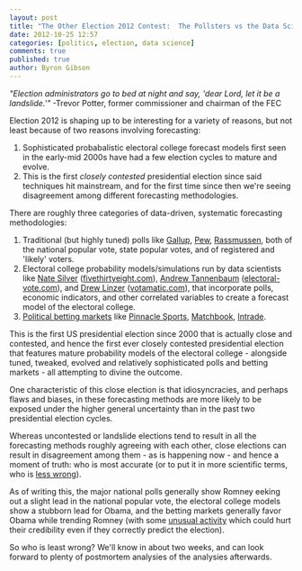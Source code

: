 ```yaml
---
layout: post
title: "The Other Election 2012 Contest:  The Pollsters vs the Data Scientists vs the Political Markets"
date: 2012-10-25 12:57
categories: [politics, election, data science]
comments: true
published: true
author: Byron Gibson
---
```


*"Election administrators go to bed at night and say, 'dear Lord, let it be a landslide.'"* -Trevor Potter, former commissioner and chairman of the FEC

Election 2012 is shaping up to be interesting for a variety of reasons, but not least because of two reasons involving forecasting:

1.  Sophisticated probabalistic electoral college forecast models first seen in the early-mid 2000s have had a few election cycles to mature and evolve.
2.  This is the first *closely contested* presidential election since said techniques hit mainstream, and for the first time since then we're seeing disagreement among different forecasting methodologies.

There are roughly three categories of data-driven, systematic forecasting methodologies:

<!-- more -->

1.  Traditional (but highly tuned) polls like [Gallup][2], [Pew][14], [Rassmussen][1], both of the national popular vote, state popular votes, and of registered and 'likely' voters.
2.  Electoral college probability models/simulations run by data scientists like [Nate Silver][3] ([fivethirtyeight.com][4]), [Andrew Tannenbaum][5] ([electoral-vote.com][6]), and [Drew Linzer][7] ([votamatic.com][8]), that incorporate polls, economic indicators, and other correlated variables to create a forecast model of the electoral college.
3.  [Political betting markets][13] like [Pinnacle Sports][10], [Matchbook][11], [Intrade][9]. 

This is the first US presidential election since 2000 that is actually close and contested, and hence the first ever closely contested presidential election that features mature probability models of the electoral college - alongside tuned, tweaked, evolved and relatively sophisticated polls and betting markets - all attempting to divine the outcome.  

One characteristic of this close election is that idiosyncracies, and perhaps flaws and biases, in these forecasting methods are more likely to be exposed under the higher general uncertainty than in the past two presidential election cycles.  

Whereas uncontested or landslide elections tend to result in all the forecasting methods roughly agreeing with each other, close elections can result in disagreement among them - as is happening now - and hence a moment of truth: who is most accurate (or to put it in more scientific terms, who is [less wrong][17]).  

As of writing this, the major national polls generally show Romney eeking out a slight lead in the national popular vote, the electoral college models show a stubborn lead for Obama, and the betting markets generally favor Obama while trending Romney (with some [unusual activity][12] which could hurt their credibility even if they correctly predict the election).

So who is least wrong?  We'll know in about two weeks, and can look forward to plenty of postmortem analysies of the analysies afterwards.

[1]:    http://www.rasmussenreports.com/public_content/politics/political_updates/daily_presidential_tracking_poll
[2]:    http://www.gallup.com/poll/154559/US-Presidential-Election-Center.aspx?ref=interactive
[3]:    https://en.wikipedia.org/wiki/Nate_Silver
[4]:    http://fivethirtyeight.com
[5]:    https://en.wikipedia.org/wiki/Andrew_S._Tanenbaum
[6]:    http://www.electoral-vote.com/
[7]:    https://twitter.com/DrewLinzer
[8]:    http://votamatic.org/
[9]:    http://www.intrade.com/v4/misc/scoreboard/ 
[10]:   http://www.pinnaclesports.com/ContestCategory/Politics/Lines.aspx
[11]:   http://www.matchbook.com/matchbook/events/market/?category=138157
[12]:   http://fivethirtyeight.blogs.nytimes.com/2012/10/24/oct-23-the-virtues-and-vices-of-election-prediction-markets/
[13]:   http://www.macroeconomicwoes.com/uncategorized/the-policy-wonks-guide-to-the-presidential-betting-market.html
[14]:   http://pewresearch.org/topics/election'12/
[15]:   http://www.oddschecker.com/specials/politics-and-election/us-presidential-election/winner
[16]:   http://archaeology.about.com/od/quotations/qt/quote95.htm
[17]:   http://serendip.brynmawr.edu/sci_cult/lesswrong/lesswrong/
